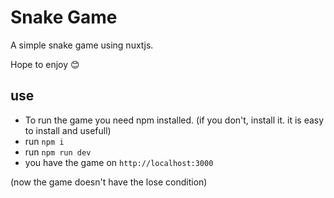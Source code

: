 # Snake Game

A simple snake game using nuxtjs.

Hope to enjoy 😊

## use

+ To run the game you need npm installed. (if you don't, install it. it is easy to install and usefull)
+ run `npm i`
+ run `npm run dev`
+ you have the game on `http://localhost:3000`


(now the game doesn't have the lose condition)